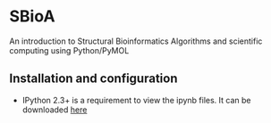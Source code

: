SBioA
=====

An introduction to Structural Bioinformatics Algorithms and scientific computing using Python/PyMOL


Installation and configuration
------


-  IPython 2.3+ is a requirement to view the ipynb files. It can be downloaded [here](http://ipython.org/ipython-doc/dev/install/index.html) 
